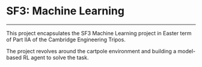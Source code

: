 # SF3: Machine Learning

---

This project encapsulates  the SF3 Machine Learning project in Easter term of Part IIA of the Cambridge Engineering Tripos.

The project revolves around the cartpole environment and building a model-based RL agent to solve the task.

